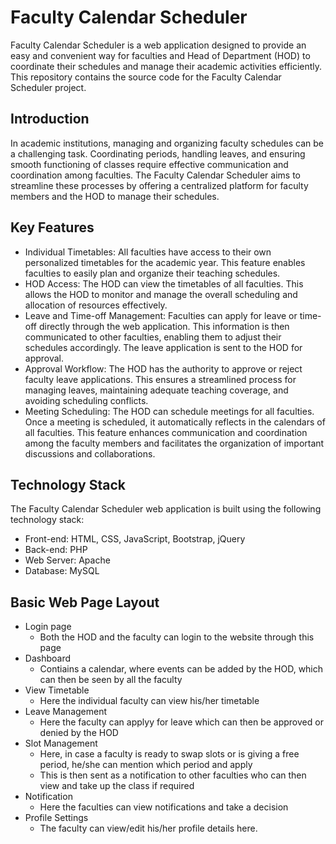 # Faculty Calendar Scheduler

Faculty Calendar Scheduler is a web application designed to provide an easy and convenient way for faculties and Head of Department (HOD) to coordinate their schedules and manage their academic activities efficiently. This repository contains the source code for the Faculty Calendar Scheduler project.

## Introduction
In academic institutions, managing and organizing faculty schedules can be a challenging task. Coordinating periods, handling leaves, and ensuring smooth functioning of classes require effective communication and coordination among faculties. The Faculty Calendar Scheduler aims to streamline these processes by offering a centralized platform for faculty members and the HOD to manage their schedules.

## Key Features
- Individual Timetables: All faculties have access to their own personalized timetables for the academic year. This feature enables faculties to easily plan and organize their teaching schedules.
- HOD Access: The HOD can view the timetables of all faculties. This allows the HOD to monitor and manage the overall scheduling and allocation of resources effectively.
- Leave and Time-off Management: Faculties can apply for leave or time-off directly through the web application. This information is then communicated to other faculties, enabling them to adjust their schedules accordingly. The leave application is sent to the HOD for approval.
- Approval Workflow: The HOD has the authority to approve or reject faculty leave applications. This ensures a streamlined process for managing leaves, maintaining adequate teaching coverage, and avoiding scheduling conflicts.
- Meeting Scheduling: The HOD can schedule meetings for all faculties. Once a meeting is scheduled, it automatically reflects in the calendars of all faculties. This feature enhances communication and coordination among the faculty members and facilitates the organization of important discussions and collaborations.

## Technology Stack
The Faculty Calendar Scheduler web application is built using the following technology stack:

- Front-end: HTML, CSS, JavaScript, Bootstrap, jQuery
- Back-end: PHP
- Web Server: Apache
- Database: MySQL

## Basic Web Page Layout
- Login page
  - Both the HOD and the faculty can login to the website through this page
- Dashboard
  - Contiains a calendar, where events can be added by the HOD, which can then be seen by all the faculty
- View Timetable
  - Here the individual faculty can view his/her timetable
- Leave Management
  - Here the faculty can applyy for leave which can then be approved or denied by the HOD
- Slot Management
  - Here, in case a faculty is ready to swap slots or is giving a free period, he/she can mention which period and apply
  - This is then sent as a notification to other faculties who can then view and take up the class if required
- Notification
  - Here the faculties can view notifications and take a decision
- Profile Settings
  - The faculty can view/edit his/her profile details here.
